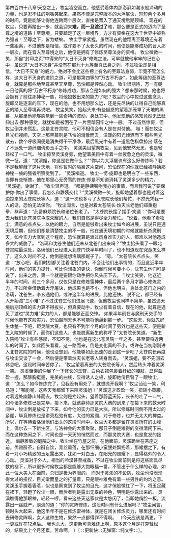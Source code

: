 第四百四十八章!天空之上，牧尘凌空而立，他感受着体内那澎湃如潮水般涌动的力量，也是忍不住的咧嘴笑起来，果然不愧是完整版本的大浮屠诀，短短两个多月的时间，竟是能够让得他连跨两个层次，直接是晋入了通天境后期顶峰。
现在的牧尘，只要再踏出一步，就会迎来**难，而一旦渡过了**难，那么便是正式的迈向了至尊之境的道路！至尊境，只要踏足了这一层境界，方才有资格在这大千世界中被称为强者！至尊之下，皆为蝼蚁。
牧尘手掌紧握，虽然现在的他距离至尊境还有着一些距离，不过他却是相信，或许要不了太长久的时间，他便是能够成功的晋入那一层次，而在晋入至尊境之后，他便是拥有了修炼至尊法身的资格。
牧尘微微一笑，那自“封印之页”中得来的“大日不灭身”修炼之法，可早就被他牢牢的记在心中，虽说这“大日不灭身”并没有在那九十九等至尊法身之列，不过牧尘却是相信，“大日不灭身”的威力，绝对不会比这些榜上有名的至尊法身弱，毕竟不管怎么样，这大日不灭身的进阶之道，可是那第四等的“万古不朽身”，如此等级的至尊法身，就算是那些地至尊甚至天至尊，恐怕都是怦然心动。
牧尘很期待，万一有朝一日他真的将“万古不朽身”修炼成功，那该会是如何的强大？想来那时候，他也将会拥有了前往那神秘一族，将他娘救出来的能力了吧？牧尘的心中掠过这些念头，旋即又是逐渐的压下，现在的他，也不用想那么远，还是先尽快的让得自己能够真正的踏入至尊境再说吧。
牧尘笑笑，抬起头来·有些疑惑的望着那笼罩了天地的黑幕，从那里他能够感觉到一些奇特的波动，身处其中，他发现他的感知竟然无法延伸出去·那种感觉，就犹如是被困在了一片黑暗囚牢之中一般。
不过虽然惊愕，但牧尘倒并未慌乱，这是北苍灵院，他可不相信会有人是在对付他。
嗡！而在牧尘目光扫视间，天空上那黑幕则是飞快的消散而去，温暖的阳光倾洒而下·那些黑光散去，数个呼吸间便是消失得干干净净，最后黑光中有着一道黑色棋盘掠出·落在了不远处一道纤细倩影玉手之中。
灵溪美目望向牧尘，见到他安然无恙，也是轻轻松了一口气。
牧尘掠至灵溪身旁，他望着美目中有着一丝疲惫之色的灵溪，微微一怔，道：“灵溪姐，你这是在做什么？”“你以为大浮屠诀有这么好修炼吗？若不是我屏蔽了这片天地，将你暂时的隔离这片空间，恐怕现在的你就已经被静姨那神秘一族的强者所察觉到了。
”灵溪嗔道。
牧尘一愣·旋即也是明白了一些东西，当即有些惭愧，他在那里心无旁骛的修炼·却是不知道消耗了灵溪多少的精力。
“灵溪姐，谢谢了。
”牧尘轻声道。
“都是静姨嘱咐我办的事情，而且我可说了要保护你·你出了事情，我怎么和静姨交代？”灵溪微微一笑，旋即她望着那也是对着这边掠来的太苍院长等人，道：“这一次也多亏了太苍院长他们帮忙，不然光凭我一人的话，恐怕无法保你。
”牧尘闻言，也是对着太苍院长·烛天长老他们郑重抱拳，恭声道：“此番麻烦院长和诸位长老了。
”太苍院长摆了摆手·笑道：“你可是要去为我们北苍灵院争取荣耀的人，我们自然是得尽全力帮忙。
”说着，他看了看牧尘，满意的点点头，以他的眼力，自然是能够看出来牧尘如今的进展，虽说只是通天境后期，但他们却是清楚牧尘的不一般，他在通天境初期的时候就能斩杀魔刑天，如今实力大涨到这个程度，恐怕就算是渡过肉身难实力的人，都难以对他造成多大的威胁了。
“洛璃和沈苍生他们还未从北苍门出来吗？”牧尘抬头看了一眼北苍灵院最深处，洛璃他们已经进入北苍门快半年时间了，也不知道现在究竟怎么样了，这么久时间不见，他倒是挺想洛璃那妮子了。
“嗯。
”太苍院长点点头，笑道：“放心吧，我们时刻都关注着北苍门内，不会让他们出事情的，而且这近半年时间，他们的实力提升，可比你想象的更快，你倒时候可要小心，沈苍生他们可是说了，出来之后，第一个就是要跟你动手把你风头压下去。
”!牧尘笑笑，他这近半年的时间，前三个多月，仅仅只是在修炼雷神体，最后两个多月才静心修炼灵力，不过所幸借助着大浮屠诀，他成果也是不小，但他也明白，身处北苍门之内的洛璃，沈苍生，李玄通他们，或许这半年的进展，比他还快。
说不定，都已经有人开始渡“三小难”了不过沈苍生他们进展飞速，但他牧尘也同样不简单，虽然通天境后期顶峰的实力算不得拔尖，但真要动手，牧尘有着自信，现在的他，就算是遇见了渡过“灵力难”实力的人，都是能够正面交锋。
如果半年前在与魔刑天交手的时候他能有这般实力，恐怕魔刑天也不可能将他逼到那一步。
“这些天，你就先好生休整一下吧，距灵院大赛，也只有不到半个月的时间了另外也是这些天，便是新生入院的时候了，而你们这些人，也能脱离新生的称呼了”太苍院长笑道。
“新生入院吗”牧尘有些感叹，不知不觉，他也是在这北苍灵院一年之多，甚至要将近两年的时间了，如此回头看看，这一路而来，倒是变化真的不小，或许在当初刚刚进入北苍灵院的时候，他也没想到，他能够如此迅速的走到这一步吧？太苍院长再度与牧尘交谈了一会，然后便是带着烛天长老等人转身而去。
“灵溪姐，要不先回去休息吧，这段时间辛苦你了。
”牧尘望着离去的太苍院长等人，然后转头冲着灵溪一笑。
灵溪慵懒的仲展了一下修长的玉臂，白色衣裙包裹着纤细的腰肢，显得盈盈一握，那酥胸挺翘，完美的曲线，显得诱人之极，旋即她俏目瞥了一眼牧尘，道：“怎么？如今修炼完了，见我没有用处了，就想抛开我啊？”牧尘讪讪一笑，利马道：“哪能呢，这些天我都留下来陪灵溪姐！”灵溪这才盈盈一笑，扭转小蛮腰，对着远处幽静山峰而去，牧尘则是抬起头，望着那蔚蓝天际，长长的吐了一口气，如今诸多修炼已是完毕，接下来，就该静待那灵院大赛的到来了在接下来的数天时间中，牧尘倒是放松了下来，如今他的实力已是大涨，所以修炼时间倒不用太过的紧绷，毕竟修炼也是讲究松弛有度，太过的紧绷，对于修炼，也并无太大的裨益。
所以，在等待着洛璃他们出关的这段时间中，牧尘大多都是留在灵溪所在的山峰上，偶尔去一下新生区，与洛神会的大家聚聚，那日子倒是难得的变得清闲下来。
而在这种悠闲之下，时间也是一天天的悄然而过，而那灵院大赛，也是愈发的接近。
幽静雅致的庭院之中，牧尘坐在竹屋之前，在他面前，灵溪跪坐在茶座之前，优雅斟茶，自斟自饮，青丝垂落，在那纤细小蛮腰处飘扬着，那裙摆之下，有着一对小巧精致的玉足露出来，犹如一对白玉，在阳光的照耀下，显得格外的令人心动。
灵溪对于外人，相当的冷漠甚至戒备，不过在牧尘面前则是将这些面具尽数的褪下，所以很多时候牧尘都是能够大饱眼福一番，不管出于什么样的心理，如此一位大美人在面前，总归是极为养眼的。
而对于灵溪的不设防，牧尘也没表现得太过的扭捏，目光堂而皇之的打量着，只是眼神难免有着一些男性的灼灼之意。
灵溪玉手握着香茗，似也是察觉到了牧尘的目光，这才俏脸微红了一下，将玉足藏在裙下，轻瞪了牧尘一眼，而后者则是露出无辜的神色，明明是你露出来的。
灵溪瞧得他那眼神，轻轻一哼，看来这些天这家伙是太悠闲了，当即她俏脸一板，流露出一丝威严，淡淡的道：“你的灵阵修炼，这段时间有什么进展吗？”牧尘闻言，顿时头大起来，他这半年不是在修炼雷神体，就是在闭关修炼灵力，哪里还有时间去研修灵阵啊，女人这种生物，果然一点都得罪不得啊。
（今天应该是两更，下一更或许在12点后。
我也头大，这更新可真难还上啊，原本这个月是打算轻松的，结果比上个月还累，苦命啊。
）〖∷更新快∷无弹窗∷纯文字∷〗。
